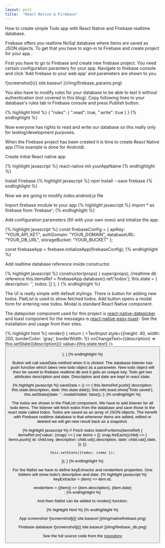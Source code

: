 ```yaml
---
layout: post
title:  "React Native & Firebase"
---
```

How to create simple Todo app with React Native and Firebase realtime database.

Firebase offers you realtime NoSql database where items are saved as JSON objects. To get that you have to sign-in to Firebase and create project for your app .

First you have to go to Firebase and create new firebase project. You need certain configuration paramters for your app. Navigate to firebase console and click 'Add firebase to your web app' and parameters are shown to you.

![screenshot]({{ site.baseurl }}/img/firebase_params.png)

You also have to modify rules for your database to be able to test it without authentication (not covered in this blog). Copy following lines to your database's rules tab in Firebase console and press Publish button.

{% highlight html %}
{
  "rules": {
    ".read": true,
    ".write": true
  }
}
{% endhighlight %}

Now everyone has rights to read and write our database so this really only for testing/development purposes.

When the Firebase project has been created it is time to create React Native app (This example is done for Android).

Create initial React native app

{% highlight javascript %}
react-native init yourAppName
{% endhighlight %}

Install Firebase
{% highlight javascript %}
npm install --save firebase
{% endhighlight %}

Now we are going to modify *index.android.js* file

Import firebase module to your app
{% highlight javascript %}
import * as firebase from 'firebase';
{% endhighlight %}

Add configuration parameters (fill with your own ones) and intialize the app.

{% highlight javascript %}
const firebaseConfig = {
  apiKey: "YOUR_API_KET",
  authDomain: "YOUR_DOMAIN",
  databaseURL: "YOUR_DB_URL",
  storageBucket: "YOUR_BUCKET"
};

const firebaseApp = firebase.initializeApp(firebaseConfig);
{% endhighlight %}

Add realtime database reference inside constructor.

{% highlight javascript %}
  constructor(props) {
    super(props);
    //realtime db reference
    this.itemsRef = firebaseApp.database().ref('todos');
    this.state = { description: '', todos: [] };
}
{% endhighlight %}

The UI is really simple with default stylings. There is button for adding new todos. FlatList is used to show fetched todos. Add button opens a modal form for entering new todos. Modal is standard React Native component. 

The datepicker component used for this project is [react-native-datepicker](https://github.com/xgfe/react-native-datepicker) and toast component for the messages is [react-native-easy-toast](https://github.com/crazycodeboy/react-native-easy-toast)- See the installation and usage from their sites.

{% highlight html %}
  render() {
    return (
      <View style={styles.maincontainer}>
        <View style={styles.inputcontainer}>
          <TextInput
          style={{height: 40, width: 200, borderColor: 'gray', borderWidth: 1}}
          onChangeText={(description) => this.setState({description})}
          value={this.state.text}
          />
          <Button onPress={this.saveData} title="Save" /> 
        </View>
        <View style={styles.listcontainer}>
          <FlatList
            data = {this.state.todos}
            keyExtractor = {this.keyExtractor}
            renderItem = {this.renderItem}
            />
        </View>        
      </View>
    );
}
{% endhighlight %}

Button will call saveData method when it is clicked. The database listener has push function which takes new todo object as a parameter. New todo object will then be saved to firebase realtime db and it gets an unique key. Todo get two attributes description and date. Description and date are kept in react state.

{% highlight javascript %}
saveData = () => {
  this.itemsRef.push({ description: this.state.description, date: this.state.date});
  this.refs.toast.show('Todo saved');
  this.setState({date: '', modalVisible: false});
};
{% endhighlight %}

The todos are shown in the FlatList component. We have to add listener for all todo items. The listener will fetch todos from the database and save those to the react state called todos. Todos are saved as an array of JSON objects. The benefit with Firebase realtime database is that whenever items are added, edited or deleted we will get new result back as a snapshot.

{% highlight javascript %}
// Fetch todos
listenForItems(itemsRef) {
  itemsRef.on('value', (snap) => {
    var items = [];
    snap.forEach((child) => {
      items.push({
        id: child.key,
        description: child.val().description,
        date: child.val().date,
      });
    });

    this.setState({todos: items });
  });
}
{% endhighlight %}

For the flatlist we have to define keyExtractor and renderItem properties. One listitem will show todo's description and date.
{% highlight javascript %}
  keyExtractor = (item) => item.id;

  renderItem = ({item}) =>
  <View >
    <Text>{item.description}, {item.date}</Text>   
  </View>;
{% endhighlight %}

And then flatlist can be added to render() function.

{% highlight html %}
<FlatList
  data = {this.state.todos}
  keyExtractor = {this.keyExtractor}
  renderItem = {this.renderItem}
/>
{% endhighlight %}


App screenshot
![screenshot]({{ site.baseurl }}/img/nativefirebase.png)

Firebase database
![screenshot]({{ site.baseurl }}/img/firebase_db.png)

See the full source code from the [repository](https://github.com/juhahinkula/NativeFirebase.git)

